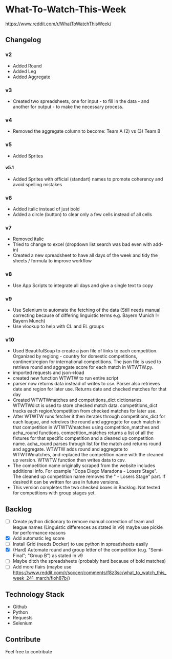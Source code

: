 # What-To-Watch-This-Week

 https://www.reddit.com/r/WhatToWatchThisWeek/

## Changelog

### v2

- Added Round
- Added Leg
- Added Aggregate

### v3

- Created two spreadsheets, one for input - to fill in the data - and another for output - to make the necessary process.

### v4

- Removed the aggregate column to become: Team A (2) vs (3) Team B

### v5

- Added Sprites

#### v5.1

- Added Sprites with official (standart) names to promote coherency and avoid spelling mistakes

### v6

- Added italic instead of just bold
- Added a circle (button) to clear only a few cells instead of all cells

### v7

- Removed italic
- Tried to change to excel (dropdown list search was bad even with add-in)
- Created a new spreadsheet to have all days of the week and tidy the sheets / formula to improve workflow								

### v8

- Use App Scripts to integrate all days and give a single text to copy

### v9

- Use Selenium to automate the fetching of the data (Still needs manual correcting because of differing linguistic terms e.g. Bayern Munich != Bayern Munch)
- Use vlookup to help with CL and EL groups

### v10

- Used BeautifulSoup to create a json file of links to each competition. Organized by regiong - country for domestic competitions, continent/region for international competitions. The json file is used to retrieve round and aggregate score for each match in WTWTW.py.
- imported requests and json->load
- created new function WTWTW to run entire script
- parser now returns data instead of writes to csv. Parser also retrieves date and region for later use. Returns date and checked matches for that day
- Created WTWTWmatches and competitions_dict dictionaries. WTWTWdict is used to store checked match data. competitions_dict tracks each region/competition from checked matches for later use.
- After WTWTW runs fetcher it then iterates through competitions_dict for each league, and retreives the round and aggregate for each match in that competition in WTWTWmatches using competition_matches and acha_round functions. competition_matches returns a list of all the fixtures for that specific competition and a cleaned up competition name. acha_round parses through list for the match and returns round and aggregate. WTWTW adds round and aggregate to WTWTWmatches, and replaced the competition name with the cleaned up version. WTWTW function then writes data to csv. 
- The competition name originally scraped from the website includes additional info. For example "Copa Diego Maradona - Losers Stage". The cleaned up competition name removes the " - Losers Stage" part. If desired it can be written for use in future versions.
- This version completes the two checked boxes in Backlog. Not tested for competitions with group stages yet.

## Backlog

- [ ] Create python dictionary to remove manual correction of team and league names (Linguistic differences as stated in v9) maybe use pickle for performance reasons
- [x] Add automatic leg score
- [ ] Install Grid (needs Docker) to use python in spreadsheets easily
- [x] (Hard) Automate round and group letter of the competition (e.g. "Semi-Final"; "Group B") as stated in v9
- [ ] Maybe ditch the spreadsheets (probably hard because of bold matches)
- [ ] Add more flairs (maybe use https://www.reddit.com/r/soccer/comments/f8z3sc/what_to_watch_this_week_241_march/fioh87b/)

## Technology Stack

- Github
- Python
- Requests
- Selenium

## Contribute

Feel free to contribute